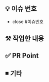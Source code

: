 ## 💡 이슈 번호 
<!-- 이슈 번호를 작성해주세요. ex) #1 --> 
- close #이슈번호

## ⚒️ 작업한 내용
<!-- 작업한 내용을 적어주세요 --> 


## ✅ PR Point
<!-- 코드 리뷰가 필요한 부분이 있다면 적어주세요 --> 



## ◾ 기타
<!-- 참고 사항이 있다면 적어주세요  --> 

